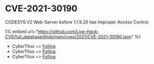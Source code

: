 # CVE-2021-30190

CODESYS V2 Web-Server before 1.1.9.20 has Improper Access Control.

{% embed url="https://github.com/Live-Hack-CVE/full_database/blob/main/cves/2021/CVE-2021-30190.json" %}


* CyberTitus ~> [Follina](https://www.alice-snow.ru/2021/database/cve-2021-30190/follina-cybertitus)
* CyberTitus ~> [Follina](https://www.alice-snow.ru/2021/database/cve-2021-30190/follina-cybertitus)
* CyberTitus ~> [Follina](https://www.alice-snow.ru/2021/database/cve-2021-30190/follina-cybertitus)